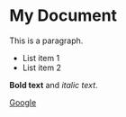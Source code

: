 # My Document

This is a paragraph. 

- List item 1
- List item 2

**Bold text** and *italic text*.

[Google](https://google.com)